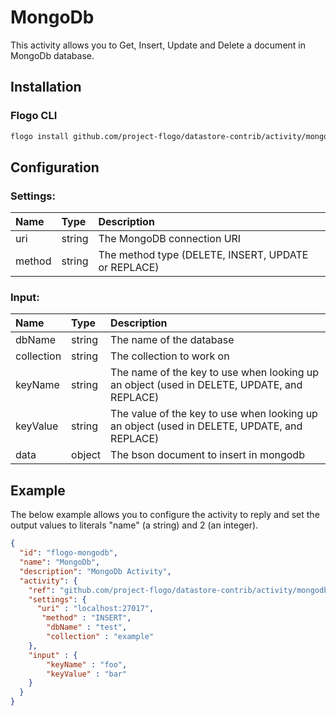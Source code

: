 # MongoDb
This activity allows you to Get, Insert, Update and Delete a document in MongoDb database.

## Installation

### Flogo CLI
```bash
flogo install github.com/project-flogo/datastore-contrib/activity/mongodb
```

## Configuration

### Settings:
| Name     | Type   | Description
|:---      | :---   | :---    
| uri      | string | The MongoDB connection URI
| method   | string | The method type (DELETE, INSERT, UPDATE or REPLACE)

### Input: 

| Name       | Type   | Description
| :---       | :---   | :---
| dbName     | string | The name of the database    
| collection | string | The collection to work on    
| keyName    | string | The name of the key to use when looking up an object (used in DELETE, UPDATE, and REPLACE)    
| keyValue   | string | The value of the key to use when looking up an object (used in DELETE, UPDATE, and REPLACE)    
| data       | object | The bson document to insert in mongodb

## Example
The below example allows you to configure the activity to reply and set the output values to literals "name" (a string) and 2 (an integer).

```json
{
  "id": "flogo-mongodb",
  "name": "MongoDb",
  "description": "MongoDb Activity",
  "activity": {
    "ref": "github.com/project-flogo/datastore-contrib/activity/mongodb",
    "settings": {
      "uri" : "localhost:27017",
       "method" : "INSERT",
        "dbName" : "test",
        "collection" : "example"
    },
    "input" : {
        "keyName" : "foo",
        "keyValue" : "bar"
    }
  }
}
```